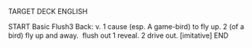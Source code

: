 TARGET DECK
ENGLISH

START
Basic
Flush3
Back: v. 1 cause (esp. A game-bird) to fly up. 2 (of a bird) fly up and away.  flush out 1 reveal. 2 drive out. [imitative]
END
